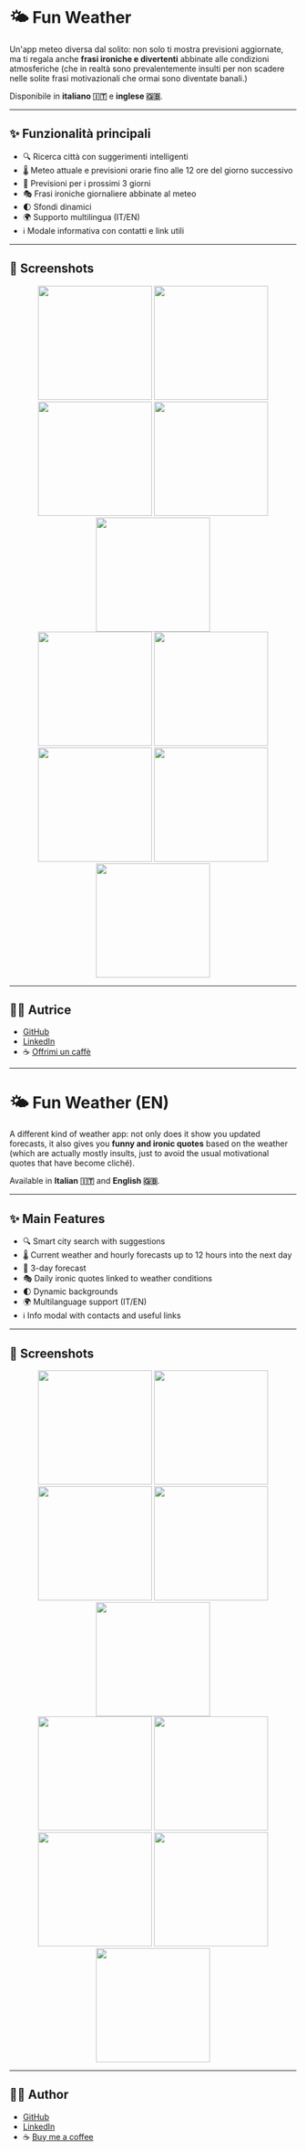 # 🌤️ Fun Weather

Un'app meteo diversa dal solito: non solo ti mostra previsioni aggiornate, ma ti regala anche **frasi ironiche e divertenti** abbinate alle condizioni atmosferiche (che in realtà sono prevalentemente insulti per non scadere nelle solite frasi motivazionali che ormai sono diventate banali.)  

Disponibile in **italiano 🇮🇹** e **inglese 🇬🇧**.

---

## ✨ Funzionalità principali

- 🔍 Ricerca città con suggerimenti intelligenti  
- 🌡️ Meteo attuale e previsioni orarie fino alle 12 ore del giorno successivo  
- 📅 Previsioni per i prossimi 3 giorni  
- 🎭 Frasi ironiche giornaliere abbinate al meteo  
- 🌓 Sfondi dinamici  
- 🌍 Supporto multilingua (IT/EN)  
- ℹ️ Modale informativa con contatti e link utili  

---

## 📸 Screenshots

<div style="text-align: center;">
  <img src="assets/screenshots/screen1.png" width="200" />
  <img src="assets/screenshots/screen2.png" width="200" />
  <img src="assets/screenshots/screen3.png" width="200" />
  <img src="assets/screenshots/screen4.png" width="200" />
  <img src="assets/screenshots/screen5.png" width="200" />
</div>

<div style="text-align: center;">
  <img src="assets/screenshots/screen6.png" width="200" />
  <img src="assets/screenshots/screen7.png" width="200" />
  <img src="assets/screenshots/screen8.png" width="200" />
  <img src="assets/screenshots/screen9.png" width="200" />
  <img src="assets/screenshots/screen10.png" width="200" />
</div>

---

## 👩‍💻 Autrice

- [GitHub](https://github.com/EmanuelaCalderone)  
- [LinkedIn](https://www.linkedin.com/in/emanuela-calderone-webdeveloper/)  
- ☕ [Offrimi un caffè](https://www.buymeacoffee.com/emanuelacld)  

---

# 🌤️ Fun Weather (EN)

A different kind of weather app: not only does it show you updated forecasts, it also gives you **funny and ironic quotes** based on the weather (which are actually mostly insults, just to avoid the usual motivational quotes that have become cliché).

Available in **Italian 🇮🇹** and **English 🇬🇧**.

---

## ✨ Main Features

- 🔍 Smart city search with suggestions  
- 🌡️ Current weather and hourly forecasts up to 12 hours into the next day 
- 📅 3-day forecast  
- 🎭 Daily ironic quotes linked to weather conditions  
- 🌓 Dynamic backgrounds  
- 🌍 Multilanguage support (IT/EN)  
- ℹ️ Info modal with contacts and useful links  

---

## 📸 Screenshots

<div style="text-align: center;">
  <img src="assets/screenshots/screen1.png" width="200" />
  <img src="assets/screenshots/screen2.png" width="200" />
  <img src="assets/screenshots/screen3.png" width="200" />
  <img src="assets/screenshots/screen4.png" width="200" />
  <img src="assets/screenshots/screen5.png" width="200" />
</div>

<div style="text-align: center;">
  <img src="assets/screenshots/screen6.png" width="200" />
  <img src="assets/screenshots/screen7.png" width="200" />
  <img src="assets/screenshots/screen8.png" width="200" />
  <img src="assets/screenshots/screen9.png" width="200" />
  <img src="assets/screenshots/screen10.png" width="200" />
</div>

---

## 👩‍💻 Author

- [GitHub](https://github.com/EmanuelaCalderone)  
- [LinkedIn](https://www.linkedin.com/in/emanuela-calderone-webdeveloper/)  
- ☕ [Buy me a coffee](https://www.buymeacoffee.com/emanuelacld)  
